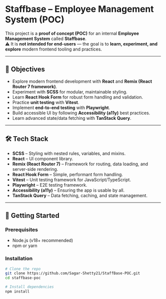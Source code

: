# Staffbase – Employee Management System (POC)

This project is a **proof of concept (POC)** for an internal **Employee Management System** called **Staffbase**.  
⚠️ It is **not intended for end-users** — the goal is to **learn, experiment, and explore** modern frontend tooling and practices.

---

## 🎯 Objectives
- Explore modern frontend development with **React** and **Remix (React Router 7 framework)**.
- Experiment with **SCSS** for modular, maintainable styling.
- Learn **React Hook Form** for robust form handling and validation.
- Practice **unit testing** with **Vitest**.
- Implement **end-to-end testing** with **Playwright**.
- Build accessible UI by following **Accessibility (a11y)** best practices.
- Learn advanced state/data fetching with **TanStack Query**.

---

## 🛠️ Tech Stack
- **SCSS** – Styling with nested rules, variables, and mixins.  
- **React** – UI component library.  
- **Remix (React Router 7)** – Framework for routing, data loading, and server-side rendering.  
- **React Hook Form** – Simple, performant form handling.  
- **Vitest** – Unit testing framework for JavaScript/TypeScript.  
- **Playwright** – E2E testing framework.  
- **Accessibility (a11y)** – Ensuring the app is usable by all.  
- **TanStack Query** – Data fetching, caching, and state management.  

---

## 🚀 Getting Started

### Prerequisites
- Node.js (v18+ recommended)
- npm or yarn

### Installation
```bash
# Clone the repo
git clone https://github.com/Sagar-Shetty21/StaffBase-POC.git
cd staffbase-poc

# Install dependencies
npm install

